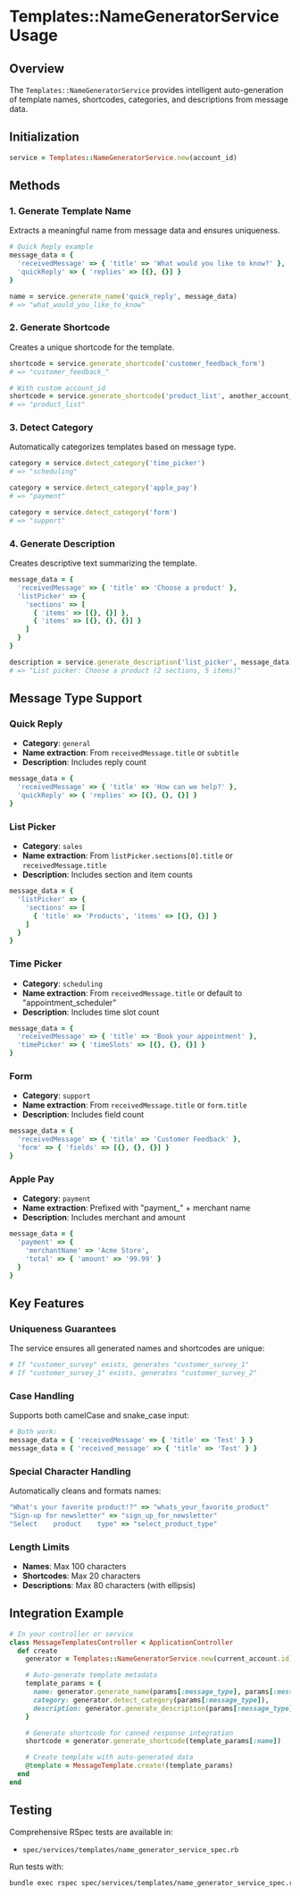 # Templates::NameGeneratorService Usage

## Overview

The `Templates::NameGeneratorService` provides intelligent auto-generation of template names, shortcodes, categories, and descriptions from message data.

## Initialization

```ruby
service = Templates::NameGeneratorService.new(account_id)
```

## Methods

### 1. Generate Template Name

Extracts a meaningful name from message data and ensures uniqueness.

```ruby
# Quick Reply example
message_data = {
  'receivedMessage' => { 'title' => 'What would you like to know?' },
  'quickReply' => { 'replies' => [{}, {}] }
}

name = service.generate_name('quick_reply', message_data)
# => "what_would_you_like_to_know"
```

### 2. Generate Shortcode

Creates a unique shortcode for the template.

```ruby
shortcode = service.generate_shortcode('customer_feedback_form')
# => "customer_feedback_"

# With custom account_id
shortcode = service.generate_shortcode('product_list', another_account_id)
# => "product_list"
```

### 3. Detect Category

Automatically categorizes templates based on message type.

```ruby
category = service.detect_category('time_picker')
# => "scheduling"

category = service.detect_category('apple_pay')
# => "payment"

category = service.detect_category('form')
# => "support"
```

### 4. Generate Description

Creates descriptive text summarizing the template.

```ruby
message_data = {
  'receivedMessage' => { 'title' => 'Choose a product' },
  'listPicker' => {
    'sections' => [
      { 'items' => [{}, {}] },
      { 'items' => [{}, {}, {}] }
    ]
  }
}

description = service.generate_description('list_picker', message_data)
# => "List picker: Choose a product (2 sections, 5 items)"
```

## Message Type Support

### Quick Reply
- **Category**: `general`
- **Name extraction**: From `receivedMessage.title` or `subtitle`
- **Description**: Includes reply count

```ruby
message_data = {
  'receivedMessage' => { 'title' => 'How can we help?' },
  'quickReply' => { 'replies' => [{}, {}, {}] }
}
```

### List Picker
- **Category**: `sales`
- **Name extraction**: From `listPicker.sections[0].title` or `receivedMessage.title`
- **Description**: Includes section and item counts

```ruby
message_data = {
  'listPicker' => {
    'sections' => [
      { 'title' => 'Products', 'items' => [{}, {}] }
    ]
  }
}
```

### Time Picker
- **Category**: `scheduling`
- **Name extraction**: From `receivedMessage.title` or default to "appointment_scheduler"
- **Description**: Includes time slot count

```ruby
message_data = {
  'receivedMessage' => { 'title' => 'Book your appointment' },
  'timePicker' => { 'timeSlots' => [{}, {}, {}] }
}
```

### Form
- **Category**: `support`
- **Name extraction**: From `receivedMessage.title` or `form.title`
- **Description**: Includes field count

```ruby
message_data = {
  'receivedMessage' => { 'title' => 'Customer Feedback' },
  'form' => { 'fields' => [{}, {}, {}] }
}
```

### Apple Pay
- **Category**: `payment`
- **Name extraction**: Prefixed with "payment_" + merchant name
- **Description**: Includes merchant and amount

```ruby
message_data = {
  'payment' => {
    'merchantName' => 'Acme Store',
    'total' => { 'amount' => '99.99' }
  }
}
```

## Key Features

### Uniqueness Guarantees

The service ensures all generated names and shortcodes are unique:

```ruby
# If "customer_survey" exists, generates "customer_survey_1"
# If "customer_survey_1" exists, generates "customer_survey_2"
```

### Case Handling

Supports both camelCase and snake_case input:

```ruby
# Both work:
message_data = { 'receivedMessage' => { 'title' => 'Test' } }
message_data = { 'received_message' => { 'title' => 'Test' } }
```

### Special Character Handling

Automatically cleans and formats names:

```ruby
"What's your favorite product!?" => "whats_your_favorite_product"
"Sign-up for newsletter" => "sign_up_for_newsletter"
"Select    product    type" => "select_product_type"
```

### Length Limits

- **Names**: Max 100 characters
- **Shortcodes**: Max 20 characters
- **Descriptions**: Max 80 characters (with ellipsis)

## Integration Example

```ruby
# In your controller or service
class MessageTemplatesController < ApplicationController
  def create
    generator = Templates::NameGeneratorService.new(current_account.id)

    # Auto-generate template metadata
    template_params = {
      name: generator.generate_name(params[:message_type], params[:message_data]),
      category: generator.detect_category(params[:message_type]),
      description: generator.generate_description(params[:message_type], params[:message_data])
    }

    # Generate shortcode for canned response integration
    shortcode = generator.generate_shortcode(template_params[:name])

    # Create template with auto-generated data
    @template = MessageTemplate.create!(template_params)
  end
end
```

## Testing

Comprehensive RSpec tests are available in:
- `spec/services/templates/name_generator_service_spec.rb`

Run tests with:
```bash
bundle exec rspec spec/services/templates/name_generator_service_spec.rb
```
